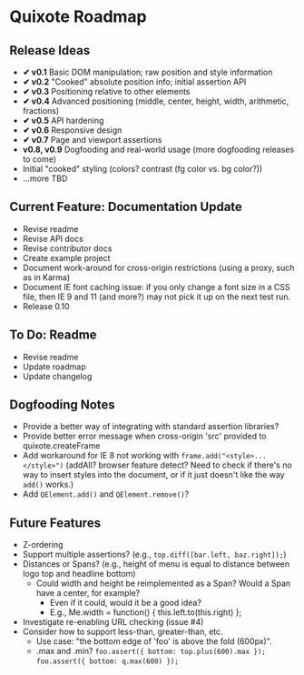 # Quixote Roadmap

## Release Ideas

* **✔ v0.1** Basic DOM manipulation; raw position and style information
* **✔ v0.2** "Cooked" absolute position info; initial assertion API
* **✔ v0.3** Positioning relative to other elements
* **✔ v0.4** Advanced positioning (middle, center, height, width, arithmetic, fractions)
* **✔ v0.5** API hardening
* **✔ v0.6** Responsive design
* **✔ v0.7** Page and viewport assertions
* **v0.8, v0.9** Dogfooding and real-world usage (more dogfooding releases to come)
* Initial "cooked" styling (colors? contrast (fg color vs. bg color?))
* ...more TBD


## Current Feature: Documentation Update

* Revise readme
* Revise API docs
* Revise contributor docs
* Create example project
* Document work-around for cross-origin restrictions (using a proxy, such as in Karma)
* Document IE font caching issue: if you only change a font size in a CSS file, then IE 9 and 11 (and more?) may not pick it up on the next test run.
* Release 0.10


## To Do: Readme

* Revise readme
* Update roadmap
* Update changelog


## Dogfooding Notes

* Provide a better way of integrating with standard assertion libraries?
* Provide better error message when cross-origin 'src' provided to quixote.createFrame
* Add workaround for IE 8 not working with `frame.add("<style>...</style>")` (addAll? browser feature detect? Need to check if there's no way to insert styles into the document, or if it just doesn't like the way `add()` works.)  
* Add `QElement.add()` and `QElement.remove()`?


## Future Features

* Z-ordering
* Support multiple assertions? (e.g., `top.diff([bar.left, baz.right]);`)
* Distances or Spans? (e.g., height of menu is equal to distance between logo top and headline bottom)
  * Could width and height be reimplemented as a Span? Would a Span have a center, for example?
    * Even if it could, would it be a good idea?
    * E.g., Me.width = function() { this.left.to(this.right) };
* Investigate re-enabling URL checking (issue #4)
* Consider how to support less-than, greater-than, etc.
  * Use case: "the bottom edge of 'foo' is above the fold (600px)".
  * .max and .min?  `foo.assert({ bottom: top.plus(600).max });`   `foo.assert({ bottom: q.max(600) });`

